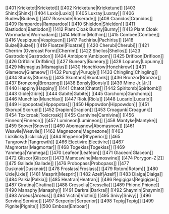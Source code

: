
[[401 Kricketot|Kricketot]]
[[402 Kricketune|Kricketune]]
[[403 Shinx|Shinx]]
[[404 Luxio|Luxio]]
[[405 Luxray|Luxray]]
[[406 Budew|Budew]]
[[407 Roserade|Roserade]]
[[408 Cranidos|Cranidos]]
[[409 Rampardos|Rampardos]]
[[410 Shieldon|Shieldon]]
[[411 Bastiodon|Bastiodon]]
[[412 Plant Cloak Burmy|Burmy]]
[[413 Plant Cloak Wormadam|Wormadam]]
[[414 Mothim|Mothim]]
[[415 Combee|Combee]]
[[416 Vespiquen|Vespiquen]]
[[417 Pachirisu|Pachirisu]]
[[418 Buizel|Buizel]]
[[419 Floatzel|Floatzel]]
[[420 Cherubi|Cherubi]]
[[421 Cherrim (Overcast Form)|Cherrim]]
[[422 Shellos|Shellos]]
[[423 Gastrodon|Gastrodon]]
[[424 Ambipom|Ambipom]]
[[425 Drifloon|Drifloon]]
[[426 Drifblim|Drifblim]]
[[427 Buneary|Buneary]]
[[428 Lopunny|Lopunny]]
[[429 Mismagius|Mismagius]]
[[430 Honchkrow|Honchkrow]]
[[431 Glameow|Glameow]]
[[432 Purugly|Purugly]]
[[433 Chingling|Chingling]]
[[434 Stunky|Stunky]]
[[435 Skuntank|Skuntank]]
[[436 Bronzor|Bronzor]]
[[437 Bronzong|Bronzong]]
[[438 Bonsly|Bonsly]]
[[439 Mime Jr.|Jr.]]
[[440 Happiny|Happiny]]
[[441 Chatot|Chatot]]
[[442 Spiritomb|Spiritomb]]
[[443 Gible|Gible]]
[[444 Gabite|Gabite]]
[[445 Garchomp|Garchomp]]
[[446 Munchlax|Munchlax]]
[[447 Riolu|Riolu]]
[[448 Lucario|Lucario]]
[[449 Hippopotas|Hippopotas]]
[[450 Hippowdon|Hippowdon]]
[[451 Skorupi|Skorupi]]
[[452 Drapion|Drapion]]
[[453 Croagunk|Croagunk]]
[[454 Toxicroak|Toxicroak]]
[[455 Carnivine|Carnivine]]
[[456 Finneon|Finneon]]
[[457 Lumineon|Lumineon]]
[[458 Mantyke|Mantyke]]
[[459 Snover|Snover]]
[[460 Abomasnow|Abomasnow]]
[[461 Weavile|Weavile]]
[[462 Magnezone|Magnezone]]
[[463 Lickilicky|Lickilicky]]
[[464 Rhyperior|Rhyperior]]
[[465 Tangrowth|Tangrowth]]
[[466 Electivire|Electivire]]
[[467 Magmortar|Magmortar]]
[[468 Togekiss|Togekiss]]
[[469 Yanmega|Yanmega]]
[[470 Leafeon|Leafeon]]
[[471 Glaceon|Glaceon]]
[[472 Gliscor|Gliscor]]
[[473 Mamoswine|Mamoswine]]
[[474 Porygon-Z|Z]]
[[475 Gallade|Gallade]]
[[476 Probopass|Probopass]]
[[477 Dusknoir|Dusknoir]]
[[478 Froslass|Froslass]]
[[479 Rotom|Rotom]]
[[480 Uxie|Uxie]]
[[481 Mesprit|Mesprit]]
[[482 Azelf|Azelf]]
[[483 Dialga|Dialga]]
[[484 Palkia|Palkia]]
[[485 Heatran|Heatran]]
[[486 Regigigas|Regigigas]]
[[487 Giratina|Giratina]]
[[488 Cresselia|Cresselia]]
[[489 Phione|Phione]]
[[490 Manaphy|Manaphy]]
[[491 Darkrai|Darkrai]]
[[492 Shaymin|Shaymin]]
[[493 Arceus|Arceus]]
[[494 Victini|Victini]]
[[495 Snivy|Snivy]]
[[496 Servine|Servine]]
[[497 Serperior|Serperior]]
[[498 Tepig|Tepig]]
[[499 Pignite|Pignite]]
[[500 Emboar|Emboar]]